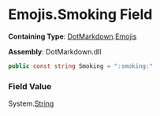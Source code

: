 # Emojis\.Smoking Field

**Containing Type**: [DotMarkdown](../../README.md)\.[Emojis](../README.md)

**Assembly**: DotMarkdown\.dll

```csharp
public const string Smoking = ":smoking:"
```

### Field Value

System\.[String](https://docs.microsoft.com/en-us/dotnet/api/system.string)